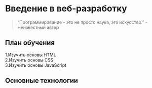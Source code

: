 # Введение в веб-разработку
>“Программирование - это не просто наука, это искусство.” - Неизвестный автор
## План обучения
1.Изучить основы HTML  
2.Изучить основы CSS  
3.Изучить основы JavaScript
## Основные технологии
